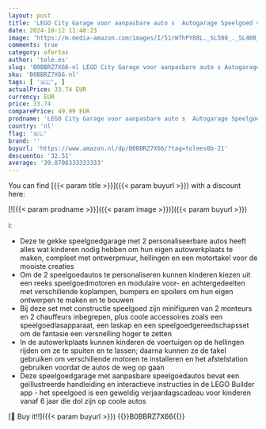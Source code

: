 ```yaml
---
layout: post
title: 'LEGO City Garage voor aanpasbare auto s  Autogarage Speelgoed voor Jongens en Meisjes vanaf 6 Jaar  met 2 Speelgoed Auto s en 4 Minifiguren  Voertuig Rollenspel Cadeau voor Jongens en Meisjes 60389'
date: 2024-10-12 11:48:23
image: 'https://m.media-amazon.com/images/I/51rW7hPY88L._SL500_._SL400_.jpg'
comments: true
category: ofertas
author: 'tole.es'
slug: 'B0BBRZ7X66-nl LEGO City Garage voor aanpasbare auto s Autogarage...'
sku: 'B0BBRZ7X66-nl'
tags: [ '🇳🇱', ]
actualPrice: 33.74 EUR
currency: EUR
price: 33.74
comparePrice: 49.99 EUR
prodname: 'LEGO City Garage voor aanpasbare auto s  Autogarage Speelgoed voor Jongens en Meisjes vanaf 6 Jaar  met 2 Speelgoed Auto s en 4 Minifiguren  Voertuig Rollenspel Cadeau voor Jongens en Meisjes 60389'
country: 'nl'
flag: '🇳🇱'
brand: ''
buyurl: 'https://www.amazon.nl/dp/B0BBRZ7X66/?tag=tolees0b-21'
descuento: '32.51'
average: '39.8708333333333'
---
```


You can find [{{< param title >}}]({{< param buyurl >}}) with a discount here:

[![{{< param prodname >}}]({{< param image >}})]({{< param buyurl >}})

ℹ️:

- Deze te gekke speelgoedgarage met 2 personaliseerbare autos heeft alles wat kinderen nodig hebben om hun eigen autowerkplaats te maken, compleet met ontwerpmuur, hellingen en een motortakel voor de mooiste creaties
- Om de 2 speelgoedautos te personaliseren kunnen kinderen kiezen uit een reeks speelgoedmotoren en modulaire voor- en achtergedeelten met verschillende koplampen, bumpers en spoilers om hun eigen ontwerpen te maken en te bouwen
- Bij deze set met constructie speelgoed zijn minifiguren van 2 monteurs en 2 chauffeurs inbegrepen, plus coole accessoires zoals een speelgoedlasapparaat, een laskap en een speelgoedgereedschapsset om de fantasie een versnelling hoger te zetten
- In de autowerkplaats kunnen kinderen de voertuigen op de hellingen rijden om ze te spuiten en te lassen; daarna kunnen ze de takel gebruiken om verschillende motoren te installeren en het afstelstation gebruiken voordat de autos de weg op gaan
- Deze speelgoedgarage met aanpasbare speelgoedautos bevat een geïllustreerde handleiding en interactieve instructies in de LEGO Builder app - het speelgoed is een geweldig verjaardagscadeau voor kinderen vanaf 6 jaar die dol zijn op coole autos

[🛒 Buy it!!]({{< param buyurl >}})
{{<world>}}B0BBRZ7X66{{</world>}}
